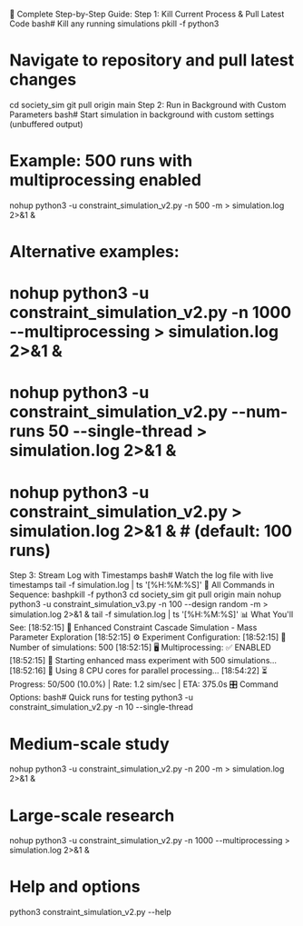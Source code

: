 🚀 Complete Step-by-Step Guide:
Step 1: Kill Current Process & Pull Latest Code
bash# Kill any running simulations
pkill -f python3

# Navigate to repository and pull latest changes
cd society_sim
git pull origin main
Step 2: Run in Background with Custom Parameters
bash# Start simulation in background with custom settings (unbuffered output)
# Example: 500 runs with multiprocessing enabled
nohup python3 -u constraint_simulation_v2.py -n 500 -m > simulation.log 2>&1 &

# Alternative examples:
# nohup python3 -u constraint_simulation_v2.py -n 1000 --multiprocessing > simulation.log 2>&1 &
# nohup python3 -u constraint_simulation_v2.py --num-runs 50 --single-thread > simulation.log 2>&1 &
# nohup python3 -u constraint_simulation_v2.py > simulation.log 2>&1 &  # (default: 100 runs)
Step 3: Stream Log with Timestamps
bash# Watch the log file with live timestamps
tail -f simulation.log | ts '[%H:%M:%S]'
🎯 All Commands in Sequence:
bashpkill -f python3
cd society_sim
git pull origin main
nohup python3 -u constraint_simulation_v3.py -n 100 --design random -m > simulation.log 2>&1 &
tail -f simulation.log | ts '[%H:%M:%S]'
📊 What You'll See:
[18:52:15] 🔬 Enhanced Constraint Cascade Simulation - Mass Parameter Exploration
[18:52:15] ⚙️  Experiment Configuration:
[18:52:15]    🔢 Number of simulations: 500
[18:52:15]    🖥️  Multiprocessing: ✅ ENABLED
[18:52:15] 🚀 Starting enhanced mass experiment with 500 simulations...
[18:52:16] 🔧 Using 8 CPU cores for parallel processing...
[18:54:22] ⏳ Progress: 50/500 (10.0%) | Rate: 1.2 sim/sec | ETA: 375.0s
🎛️ Command Options:
bash# Quick runs for testing
python3 -u constraint_simulation_v2.py -n 10 --single-thread

# Medium-scale study  
nohup python3 -u constraint_simulation_v2.py -n 200 -m > simulation.log 2>&1 &

# Large-scale research
nohup python3 -u constraint_simulation_v2.py -n 1000 --multiprocessing > simulation.log 2>&1 &

# Help and options
python3 constraint_simulation_v2.py --help